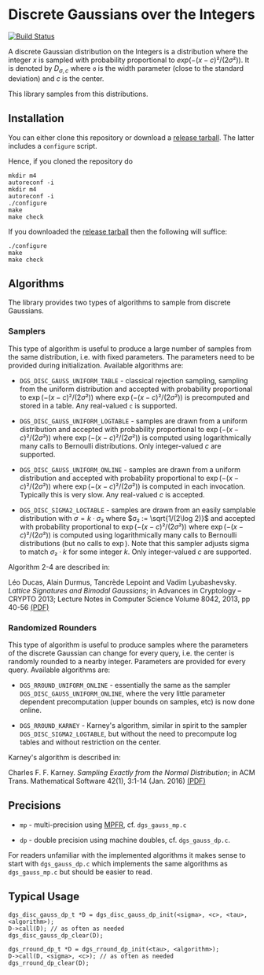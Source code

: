 # Discrete Gaussians over the Integers #

[![Build Status](https://drone.io/bitbucket.org/malb/dgs/status.png)](https://drone.io/bitbucket.org/malb/dgs/latest)

A discrete Gaussian distribution on the Integers is a distribution where the
integer $x$ is sampled with probability proportional to $exp(-(x-c)²/(2σ²))$.
It is denoted by $D_{σ,c}$ where `σ` is the width parameter (close to the
standard deviation) and $c$ is the center.

This library samples from this distributions.

## Installation ##

You can either clone this repository or download a
[release tarball](https://drone.io/bitbucket.org/malb/dgs/files). The latter
includes a `configure` script.

Hence, if you cloned the repository do

    mkdir m4
    autoreconf -i
    mkdir m4
    autoreconf -i
    ./configure
    make
    make check

If you downloaded the
[release tarball](https://drone.io/bitbucket.org/malb/dgs/files) then the
following will suffice:

    ./configure
    make
    make check

## Algorithms ##
The library provides two types of algorithms to sample from discrete Gaussians.
### Samplers
This type of algorithm is useful to produce a large number of samples
from the same distribution, i.e. with fixed parameters. The parameters need to be 
provided during initialization. Available algorithms are:

  - `DGS_DISC_GAUSS_UNIFORM_TABLE` - classical rejection sampling, sampling from
    the uniform distribution and accepted with probability proportional to
    $\exp(-(x-c)²/(2σ²))$ where $\exp(-(x-c)²/(2σ²))$ is precomputed and stored in
    a table. Any real-valued `c` is supported.

  - `DGS_DISC_GAUSS_UNIFORM_LOGTABLE` - samples are drawn from a uniform
    distribution and accepted with probability proportional to
    $\exp(-(x-c)²/(2σ²))$ where $\exp(-(x-c)²/(2σ²))$ is computed using
    logarithmically many calls to Bernoulli distributions. Only integer-valued $c$
    are supported.

  - `DGS_DISC_GAUSS_UNIFORM_ONLINE` - samples are drawn from a uniform
    distribution and accepted with probability proportional to
    $\exp(-(x-c)²/(2σ²))$ where $\exp(-(x-c)²/(2σ²))$ is computed in each
    invocation. Typically this is very slow. Any real-valued $c$ is accepted.

  - `DGS_DISC_SIGMA2_LOGTABLE` - samples are drawn from an easily samplable
    distribution with $σ = k·σ₂$ where $σ₂ := \sqrt{1/(2\log 2)}$ and accepted
    with probability proportional to $\exp(-(x-c)²/(2σ²))$ where
    $\exp(-(x-c)²/(2σ²))$ is computed using logarithmically many calls to
    Bernoulli distributions (but no calls to $\exp$). Note that this sampler
    adjusts sigma to match $σ₂·k$ for some integer $k$.  Only integer-valued $c$
    are supported.
    
  Algorithm 2-4 are described in:

  Léo Ducas, Alain Durmus, Tancrède Lepoint and Vadim Lyubashevsky. *Lattice
  Signatures and Bimodal Gaussians*; in Advances in Cryptology – CRYPTO 2013;
  Lecture Notes in Computer Science Volume 8042, 2013, pp 40-56
  [(PDF)](http://www.di.ens.fr/~lyubash/papers/bimodal.pdf)

### Randomized Rounders
This type of algorithm is useful to produce samples where the parameters of 
the discrete Gaussian can change for every query, i.e. the center is randomly 
rounded to a nearby integer. Parameters are provided for every query. 
Available algorithms are:

  - `DGS_RROUND_UNIFORM_ONLINE` - essentially the same as the sampler 
  `DGS_DISC_GAUSS_UNIFORM_ONLINE`, where the very little parameter dependent 
  precomputation (upper bounds on samples, etc) is now done online.
  
  - `DGS_RROUND_KARNEY` - Karney's algorithm, similar in spirit to the sampler 
  `DGS_DISC_SIGMA2_LOGTABLE`, but without the need to precompute log tables and
  without restriction on the center. 
  
  Karney's algorithm is described in:
  
  Charles F. F. Karney. *Sampling Exactly from the Normal Distribution*; in
  ACM Trans. Mathematical Software 42(1), 3:1-14 (Jan. 2016) [(PDF)](https://arxiv.org/pdf/1303.6257)

## Precisions ##

- `mp` - multi-precision using [MPFR](http://www.mpfr.org/),
  cf. `dgs_gauss_mp.c`

- `dp` - double precision using machine doubles, cf. `dgs_gauss_dp.c`.

For readers unfamiliar with the implemented algorithms it makes sense to start
with ``dgs_gauss_dp.c`` which implements the same algorithms as
``dgs_gauss_mp.c`` but should be easier to read.

## Typical Usage ##

    dgs_disc_gauss_dp_t *D = dgs_disc_gauss_dp_init(<sigma>, <c>, <tau>, <algorithm>);
    D->call(D); // as often as needed
    dgs_disc_gauss_dp_clear(D);

    dgs_rround_dp_t *D = dgs_rround_dp_init(<tau>, <algorithm>);
    D->call(D, <sigma>, <c>); // as often as needed
    dgs_rround_dp_clear(D);
